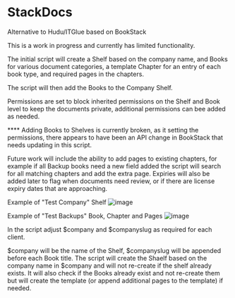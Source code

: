# StackDocs
Alternative to Hudu/ITGlue based on BookStack

This is a work in progress and currently has limited functionality.

The initial script will create a Shelf based on the company name, and Books for various document categories, a template Chapter for an entry of each book type, and required pages in the chapters.

The script will then add the Books to the Company Shelf.

Permissions are set to block inherited permissions on the Shelf and Book level to keep the documents private, additional permissions can bee added as needed.

**** Adding Books to Shelves is currently broken, as it setting the permissions, there appears to have been an API change in BookStack that needs updating in this script.

Future work will include the ability to add pages to existing chapters, for example if all Backup books need a new field added the script will search for all matching chapters and add the extra page.
Expiries will also be added later to flag when documents need review, or if there are license expiry dates that are approaching.

Example of "Test Company" Shelf
![image](https://github.com/user-attachments/assets/cfb2b359-a930-4569-83e2-9d1be37d328b)

Example of "Test Backups" Book, Chapter and Pages
![image](https://github.com/user-attachments/assets/3cefb369-0806-44b5-996f-8a70ab8ede87)

In the script adjust $company and $companyslug as required for each client.

$company will be the name of the Shelf, $companyslug will be appended before each Book title.
The script will create the Shaelf based on the company name in $company and will not re-create if the shelf already exists. It will also check if the Books already exist and not re-create them but will create the template (or append additional pages to the template) if needed.
